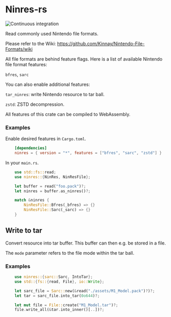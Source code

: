 # Ninres-rs

![Continuous integration](https://github.com/Tarnadas/ninres-rs/workflows/Continuous%20integration/badge.svg)

Read commonly used Nintendo file formats.

Please refer to the Wiki:
https://github.com/Kinnay/Nintendo-File-Formats/wiki

All file formats are behind feature flags.
Here is a list of available Nintendo file format features:

`bfres`, `sarc`

You can also enable additional features:

`tar_ninres`: write Nintendo resource to tar ball.

`zstd`: ZSTD decompression.

All features of this crate can be compiled to WebAssembly.

### Examples

Enable desired features in `Cargo.toml`.

```toml
    [dependencies]
    ninres = { version = "*", features = ["bfres", "sarc", "zstd"] }
```

In your `main.rs`.

```rust
    use std::fs::read;
    use ninres::{NinRes, NinResFile};

    let buffer = read("foo.pack")?;
    let ninres = buffer.as_ninres()?;

    match &ninres {
        NinResFile::Bfres(_bfres) => {}
        NinResFile::Sarc(_sarc) => {}
    }
```

## Write to tar

Convert resource into tar buffer.
This buffer can then e.g. be stored in a file.

The `mode` parameter refers to the file mode within the tar ball.

### Examples

```rust
    use ninres::{sarc::Sarc, IntoTar};
    use std::{fs::{read, File}, io::Write};

    let sarc_file = Sarc::new(&read("./assets/M1_Model.pack")?)?;
    let tar = sarc_file.into_tar(0o644)?;

    let mut file = File::create("M1_Model.tar")?;
    file.write_all(&tar.into_inner()[..])?;
```
